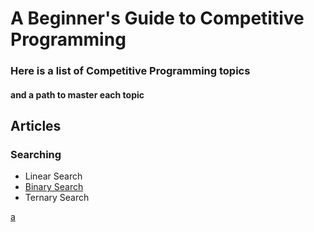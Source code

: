 # A Beginner's Guide to Competitive Programming
### Here is a list of Competitive Programming topics
#### and a path to master each topic


## Articles

### Searching
- Linear Search
- [Binary Search](BinarySearch/binarysearch.md)
- Ternary Search


[a](a.md)
